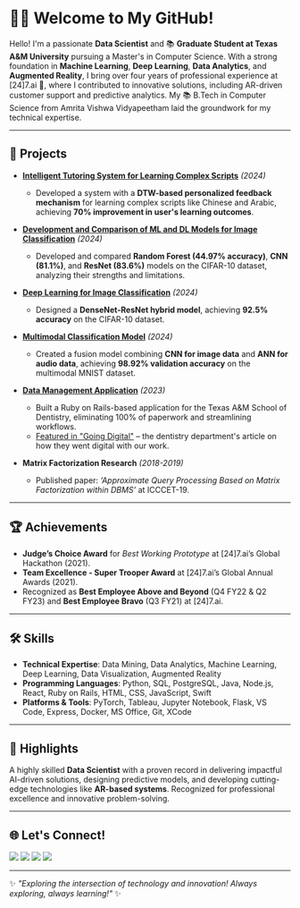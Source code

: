 # 👩‍💻 Welcome to My GitHub!

Hello! I'm a passionate **Data Scientist** and 📚 **Graduate Student at Texas A&M University** pursuing a Master's in Computer Science. With a strong foundation in **Machine Learning**, **Deep Learning**, **Data Analytics**, and **Augmented Reality**, I bring over four years of professional experience at [24]7.ai 💼, where I contributed to innovative solutions, including AR-driven customer support and predictive analytics. My 📚 B.Tech in Computer Science from Amrita Vishwa Vidyapeetham laid the groundwork for my technical expertise.


---

##  📂 Projects
- **[Intelligent Tutoring System for Learning Complex Scripts](https://github.com/ApurvaMandalika9/FeedbackMechanismForLearningComplexLanguage)** *(2024)*  
  - Developed a system with a **DTW-based personalized feedback mechanism** for learning complex scripts like Chinese and Arabic, achieving **70% improvement in user's learning outcomes**.
 
- **[Development and Comparison of ML and DL Models for Image Classification](https://github.com/ApurvaMandalika9/ImageRecognition_Using_ML_And_DL_Models)** *(2024)*  
  - Developed and compared **Random Forest (44.97% accuracy)**, **CNN (81.1%)**, and **ResNet (83.6%)** models on the CIFAR-10 dataset, analyzing their strengths and limitations.

- **[Deep Learning for Image Classification](https://github.com/ApurvaMandalika9/ImageClassificationUsingDeepLearningModel)** *(2024)*  
  - Designed a **DenseNet-ResNet hybrid model**, achieving **92.5% accuracy** on the CIFAR-10 dataset.

- **[Multimodal Classification Model](https://github.com/ApurvaMandalika9/MultiModalClassificationModel)** *(2024)*  
  - Created a fusion model combining **CNN for image data** and **ANN for audio data**, achieving **98.92% validation accuracy** on the multimodal MNIST dataset.

- **[Data Management Application](https://github.com/ApurvaMandalika9/DataManagementApplicationForDentistry)** *(2023)*  
  - Built a Ruby on Rails-based application for the Texas A&M School of Dentistry, eliminating 100% of paperwork and streamlining workflows.
  - [Featured in "Going Digital"](https://insights.dentistry.tamu.edu/going-digital/) – the dentistry department's article on how they went digital with our work.

- **Matrix Factorization Research** *(2018-2019)*  
  - Published paper: *‘Approximate Query Processing Based on Matrix Factorization within DBMS’* at ICCCET-19.

---

## 🏆 Achievements
- **Judge’s Choice Award** for *Best Working Prototype* at [24]7.ai’s Global Hackathon (2021).  
- **Team Excellence - Super Trooper Award** at [24]7.ai’s Global Annual Awards (2021).  
- Recognized as **Best Employee Above and Beyond** (Q4 FY22 & Q2 FY23) and **Best Employee Bravo** (Q3 FY21) at [24]7.ai.  

---

## 🛠 Skills
- **Technical Expertise**: Data Mining, Data Analytics, Machine Learning, Deep Learning, Data Visualization, Augmented Reality 
- **Programming Languages**: Python, SQL, PostgreSQL, Java, Node.js, React, Ruby on Rails, HTML, CSS, JavaScript, Swift  
- **Platforms & Tools**:  PyTorch, Tableau, Jupyter Notebook, Flask, VS Code, Express, Docker, MS Office, Git, XCode


---

## 🌟 Highlights
A highly skilled **Data Scientist** with a proven record in delivering impactful AI-driven solutions, designing predictive models, and developing cutting-edge technologies like **AR-based systems**. Recognized for professional excellence and innovative problem-solving.

---

##  🌐 Let's Connect!
<a href="https://github.com/ApurvaMandalika9" target="_blank"><img src="https://img.shields.io/badge/GitHub-181717?style=for-the-badge&logo=github&logoColor=white"></a>
<a href="https://www.linkedin.com/in/apurva-mandalika/" target="_blank"><img src="https://img.shields.io/badge/LinkedIn-0077B5?style=for-the-badge&logo=linkedin&logoColor=white"></a>
<a href="mailto:apurva.mandalika96@gmail.com" target="_blank"><img src="https://img.shields.io/badge/Email-D14836?style=for-the-badge&logo=gmail&logoColor=white"></a>
<a href="https://public.tableau.com/app/profile/apurva.mandalika/vizzes" target="_blank"><img src="https://img.shields.io/badge/Tableau-E97627?style=for-the-badge&logo=tableau&logoColor=white"></a>


---

✨ *"Exploring the intersection of technology and innovation! Always exploring, always learning!"* ✨



<!--
**ApurvaMandalika9/ApurvaMandalika9** is a ✨ _special_ ✨ repository because its `README.md` (this file) appears on your GitHub profile.

Here are some ideas to get you started:

- 🔭 I’m currently working on ...
- 🌱 I’m currently learning ...
- 👯 I’m looking to collaborate on ...
- 🤔 I’m looking for help with ...
- 💬 Ask me about ...
- 📫 How to reach me: ...
- 😄 Pronouns: ...
- ⚡ Fun fact: ...
-->
